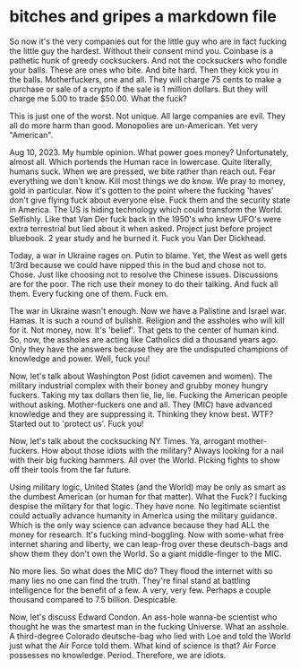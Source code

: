# bitches and gripes a markdown file

So now it's the very companies out for the little guy who are in fact fucking the little guy the hardest.  Without their consent mind you.  Coinbase is a pathetic hunk of greedy cocksuckers.  And not the
cocksuckers who fondle your balls.  These are ones who bite.  And bite hard.  Then they kick you in the balls.  Motherfuckers, one and all.  They will charge 75 cents to make a purchase or sale of a crypto
if the sale is 1 million dollars.  But they will charge me 5.00 to trade $50.00.  What the fuck?

This is just one of the worst.  Not unique.  All large companies are evil.  They all do more harm than good.  Monopolies are un-American.  Yet very "American".

Aug 10, 2023.  My humble opinion.  What power goes money?  Unfortunately, almost all.  Which portends the Human race in lowercase.  Quite literally, humans suck.  When we are pressed, we bite rather than reach out.  Fear everything we don't know.  Kill most things we do know.  We pray to money, gold in particular.  Now it's gotten to the point where the fucking 'haves' don't give flying fuck about everyone else.  Fuck them and the security state in America.  The US is hiding technology which could transform the World.  Selfishly.  Like that Van Der fuck back in the 1950's who knew UFO's were extra terrestrial but lied about it when asked.  Project just before project bluebook.  2 year study and he burned it.  Fuck you Van Der Dickhead.

Today, a war in Ukraine rages on. Putin to blame.  Yet, the West as well gets 1/3rd because we could have nipped this in the bud and chose not to.  Chose.  Just like choosing not to resolve the Chinese issues.  Discussions are for the poor.  The rich use their money to do their talking.  And fuck all them.  Every fucking one of them.  Fuck em.

The war in Ukraine wasn't enough.  Now we have a Palistine and Israel war.  Hamas.  It is such a round of bullshit.  Religion and the assholes who will kill for it.  Not money, now.  It's 'belief'.  That gets to the center of human kind. So, now, the assholes are acting like Catholics did a thousand years ago.  Only they have the answers because they are the undisputed champions of knowledge and power.  Well, fuck you!

Now, let's talk about Washington Post (idiot cavemen and women).  The military industrial complex with their boney and grubby money hungry fuckers.  Taking my tax dollars then lie, lie, lie.  Fucking the American people without asking.  Mother-fuckers one and all.
They (MIC) have advanced knowledge and they are suppressing it.  Thinking they know best.  WTF?  Started out to 'protect us'.  Fuck you!

Now, let's talk about the cocksucking NY Times.  Ya, arrogant mother-fuckers.  How about those idiots with the military?  Always looking for a nail with their big fucking hammers.  All over the World.  Picking fights to show off their tools from the far future.

Using military logic, United States (and the World) may be only as smart as the dumbest American (or human for that matter). What the Fuck?  I fucking despise the military for that logic.  They have none.  No legitimate scientist could actually advance humanity in America using the military guidance.  Which is the only way science can advance because they had ALL the money for research.  It's fucking mind-boggling.  Now with some-what free internet sharing and liberty, we can leap-frog over these deutsch-bags and show them they don't own the World.  So a giant middle-finger to the MIC.

No more lies.  So what does the MIC do?  They flood the internet with so many lies no one can find the truth.  They're final stand at battling intelligence for the benefit of a few.  A very, very few.  Perhaps a couple thousand compared to 7.5 billion.  Despicable.

Now, let's discuss Edward Condon.  An ass-hole wanna-be scientist who thought he was the smartest man in the fucking Universe.  What an asshole.  A third-degree Colorado deutsche-bag who lied with Loe and told the World just what the Air Force told them.  What kind of science is that?  Air Force possesses no knowledge.  Period.  Therefore, we are idiots.


